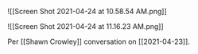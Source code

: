![[Screen Shot 2021-04-24 at 10.58.54 AM.png]]

![[Screen Shot 2021-04-24 at 11.16.23 AM.png]]

Per [[Shawn Crowley]] conversation on [[2021-04-23]]. 